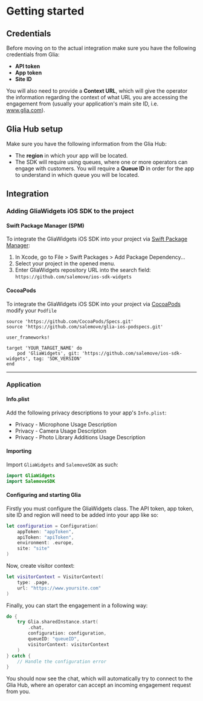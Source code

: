 
[order]: # (2)
# Getting started

## Credentials
Before moving on to the actual integration make sure you have the following credentials from Glia:
* **API token**
* **App token**
* **Site ID**

You will also need to provide a **Context URL**, which will give the operator the information regarding the context of what URL you are accessing the engagement from (usually your application's main site ID, i.e. www.glia.com).

## Glia Hub setup
Make sure you have the following information from the Glia Hub:
* The **region** in which your app will be located.
* The SDK will require using queues, where one or more operators can engage with customers. You will require a **Queue ID** in order for the app to understand in which queue you will be located.

## Integration

### Adding GliaWidgets iOS SDK to the project

#### Swift Package Manager (SPM)
To integrate the GliaWidgets iOS SDK into your project via [Swift Package Manager](https://swift.org/package-manager/):
1. In Xcode, go to File > Swift Packages > Add Package Dependency...
2. Select your project in the opened menu.
3. Enter GliaWidgets repository URL into the search field:
`https://github.com/salemove/ios-sdk-widgets`

#### CocoaPods
To integrate the GliaWidgets iOS SDK into your project via [CocoaPods](https://cocoapods.org/) modify your `Podfile`
```
source 'https://github.com/CocoaPods/Specs.git'
source 'https://github.com/salemove/glia-ios-podspecs.git'

user_frameworks!

target 'YOUR_TARGET_NAME' do
    pod 'GliaWidgets', git: 'https://github.com/salemove/ios-sdk-widgets', tag: 'SDK_VERSION'
end

```

------------


### Application

#### Info.plist
Add the following privacy descriptions to your app's `Info.plist`:
- Privacy - Microphone Usage Description
- Privacy - Camera Usage Description
- Privacy - Photo Library Additions Usage Description

#### Importing
Import `GliaWidgets` and `SalemoveSDK` as such:
```swift
import GliaWidgets
import SalemoveSDK
```

#### Configuring and starting Glia
Firstly you must configure the GliaWidgets class.
The API token, app token, site ID and region will need to be added into your app like so:
```swift
let configuration = Configuration(
    appToken: "appToken",
    apiToken: "apiToken",
    environment: .europe,
    site: "site"
)
```

Now, create visitor context:
```swift
let visitorContext = VisitorContext(
    type: .page,
    url: "https://www.yoursite.com"
)
```

Finally, you can start the engagement in a following way:
```swift
do {
    try Glia.sharedInstance.start(
        .chat,
        configuration: configuration,
        queueID: "queueID",
        visitorContext: visitorContext
    )
} catch {
    // Handle the configuration error
}
```

You should now see the chat, which will automatically try to connect to the Glia Hub, where an operator can accept an incoming engagement request from you.
